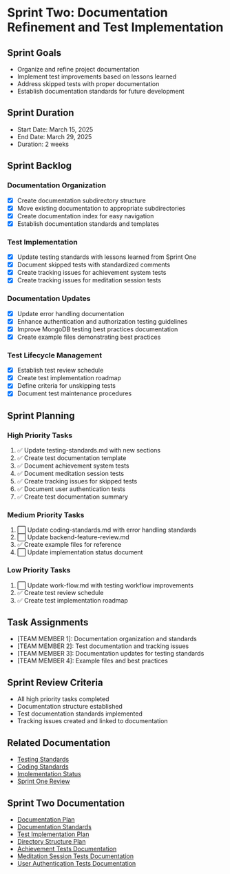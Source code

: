 # Sprint Two: Documentation Refinement and Test Implementation

## Sprint Goals
- Organize and refine project documentation
- Implement test improvements based on lessons learned
- Address skipped tests with proper documentation
- Establish documentation standards for future development

## Sprint Duration
- Start Date: March 15, 2025
- End Date: March 29, 2025
- Duration: 2 weeks

## Sprint Backlog

### Documentation Organization
- [x] Create documentation subdirectory structure
- [x] Move existing documentation to appropriate subdirectories
- [x] Create documentation index for easy navigation
- [x] Establish documentation standards and templates

### Test Implementation
- [x] Update testing standards with lessons learned from Sprint One
- [x] Document skipped tests with standardized comments
- [x] Create tracking issues for achievement system tests
- [x] Create tracking issues for meditation session tests

### Documentation Updates
- [x] Update error handling documentation
- [x] Enhance authentication and authorization testing guidelines
- [x] Improve MongoDB testing best practices documentation
- [x] Create example files demonstrating best practices

### Test Lifecycle Management
- [x] Establish test review schedule
- [x] Create test implementation roadmap
- [x] Define criteria for unskipping tests
- [x] Document test maintenance procedures

## Sprint Planning

### High Priority Tasks
1. ✅ Update testing-standards.md with new sections
2. ✅ Create test documentation template
3. ✅ Document achievement system tests
4. ✅ Document meditation session tests
5. ✅ Create tracking issues for skipped tests
6. ✅ Document user authentication tests
7. ✅ Create test documentation summary

### Medium Priority Tasks
1. ⬜ Update coding-standards.md with error handling standards
2. ⬜ Update backend-feature-review.md
3. ✅ Create example files for reference
4. ⬜ Update implementation status document

### Low Priority Tasks
1. ⬜ Update work-flow.md with testing workflow improvements
2. ✅ Create test review schedule
3. ✅ Create test implementation roadmap

## Task Assignments
- [TEAM MEMBER 1]: Documentation organization and standards
- [TEAM MEMBER 2]: Test documentation and tracking issues
- [TEAM MEMBER 3]: Documentation updates for testing standards
- [TEAM MEMBER 4]: Example files and best practices

## Sprint Review Criteria
- All high priority tasks completed
- Documentation structure established
- Test documentation standards implemented
- Tracking issues created and linked to documentation

## Related Documentation
- [Testing Standards](../standards/testing-standards.md)
- [Coding Standards](../standards/coding-standards.md)
- [Implementation Status](../workflows/implementation-status.md)
- [Sprint One Review](./sprint-one-review.md)

## Sprint Two Documentation
- [Documentation Plan](./documentation/documentation-plan.md)
- [Documentation Standards](../standards/documentation-standards.md)
- [Test Implementation Plan](../testing/documentation/test-documentation-summary.md)
- [Directory Structure Plan](./documentation/directory-structure-plan.md)
- [Achievement Tests Documentation](../testing/documentation/achievement-tests-documentation.md)
- [Meditation Session Tests Documentation](../testing/documentation/meditation-session-tests.md)
- [User Authentication Tests Documentation](../testing/documentation/user-auth-tests.md) 